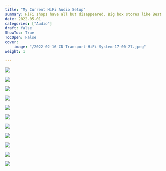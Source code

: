 ```yaml
---
title: "My Current HiFi Audio Setup"
summary: HiFi shops have all but disappeared. Big box stores like Best Buy, Target, and Walmart do not sell higher end audio gear. Thus, we're forced to research audio gear online. In this article, I'll share my current HiFi setup and explain the rationale why I chose each piece of gear and service.
date: 2022-05-01
categories: ["Audio"]
draft: false
ShowToc: True
TocOpen: False
cover:
    image: "/2022-02-16-CD-Transport-HiFi-System-17-00-27.jpeg"
weight: 1

---
```


![](2022-04-23%20Diana%20Bedient%20and%20John%20McDonald's%20Pre%20Wedding%20Eve%2018-36-59.jpg)

![](2022-04-23%20Diana%20Bedient%20and%20John%20McDonald's%20Pre%20Wedding%20Eve%2018-39-28.jpg)

![](2022-04-23%20Diana%20Bedient%20and%20John%20McDonald's%20Pre%20Wedding%20Eve%2018-41-19.jpg)

![](2022-04-23%20Diana%20Bedient%20and%20John%20McDonald's%20Pre%20Wedding%20Eve%2018-42-55.jpg)

![](2022-04-23%20Diana%20Bedient%20and%20John%20McDonald's%20Pre%20Wedding%20Eve%2018-44-22.jpg)

![](2022-04-23%20Diana%20Bedient%20and%20John%20McDonald's%20Pre%20Wedding%20Eve%2018-46-52.jpg)

![](2022-04-23%20Diana%20Bedient%20and%20John%20McDonald's%20Pre%20Wedding%20Eve%2018-49-10.jpg)

![](2022-04-23%20Diana%20Bedient%20and%20John%20McDonald's%20Pre%20Wedding%20Eve%2018-51-03.jpg)

![](2022-04-23%20Diana%20Bedient%20and%20John%20McDonald's%20Pre%20Wedding%20Eve%2018-51-47.jpg)

![](2022-04-23%20Diana%20Bedient%20and%20John%20McDonald's%20Pre%20Wedding%20Eve%2019-13-07.jpg)

![](2022-04-23%20Diana%20Bedient%20and%20John%20McDonald's%20Pre%20Wedding%20Eve%2019-13-36.jpg)
